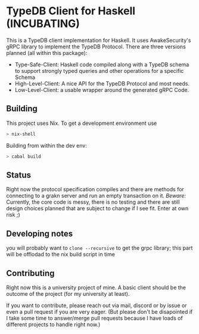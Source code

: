 # TypeDB Client for Haskell (INCUBATING)

This is a TypeDB client implementation for Haskell.
It uses AwakeSecurity's gRPC library to implement the TypeDB Protocol.
There are three versions planned (all within this package):

- Type-Safe-Client: Haskell code compiled along with a TypeDB schema 
  to support strongly typed queries and other operations for a specific Schema
- High-Level-Client: A nice API for the TypeDB Protocol and most needs.
- Low-Level-Client: a usable wrapper around the generated gRPC Code.
  
## Building
This project uses Nix.
To get a development environment use 
```sh
> nix-shell
```
 Building from within the dev env:
 ```sh
 > cabal build
 ```
 
 ## Status
 Right now the protocol specification compiles and there are methods for connecting
 to a grakn server and run an empty transaction on it.
 *Beware:* Currently, the core code is messy, there is no testing and there are
 still design choices planned that are subject to change if I see fit. 
 Enter at own risk ;)
 
 ## Developing notes
 you will probably want to `clone --recursive` to get the grpc library;
 this part will be offlodad to the nix build script in time
 
 ## Contributing
 Right now this is a university project of mine. 
 A basic client should be the outcome of the project (for my university at least).
 
 If you want to contribute, please reach out via mail, discord or by issue
 or even a pull request if you are very eager.
 (But please don't be disapointed if I take some time to answer/merge pull requests
 because I have loads of different projects to handle right now.)
 
